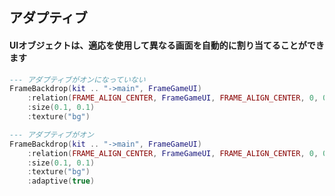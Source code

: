## アダプティブ

#### UIオブジェクトは、適応を使用して異なる画面を自動的に割り当てることができます

```lua
--- アダプティブがオンになっていない
FrameBackdrop(kit .. "->main", FrameGameUI)
    :relation(FRAME_ALIGN_CENTER, FrameGameUI, FRAME_ALIGN_CENTER, 0, 0)
    :size(0.1, 0.1)
    :texture("bg")
```

```lua
--- アダプティブがオン
FrameBackdrop(kit .. "->main", FrameGameUI)
    :relation(FRAME_ALIGN_CENTER, FrameGameUI, FRAME_ALIGN_CENTER, 0, 0)
    :size(0.1, 0.1)
    :texture("bg")
    :adaptive(true)
```
